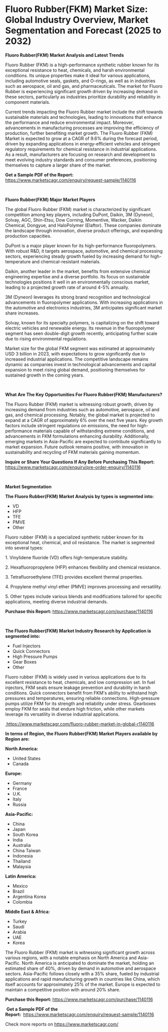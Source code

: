<p><h1>Fluoro Rubber(FKM) Market Size: Global Industry Overview, Market Segmentation and Forecast (2025 to 2032)</h1></p><p><strong>Fluoro Rubber(FKM) Market Analysis and Latest Trends</strong></p>
<p><p>Fluoro Rubber (FKM) is a high-performance synthetic rubber known for its exceptional resistance to heat, chemicals, and harsh environmental conditions. Its unique properties make it ideal for various applications, including automotive seals, gaskets, and O-rings, as well as in industries such as aerospace, oil and gas, and pharmaceuticals. The market for Fluoro Rubber is experiencing significant growth driven by increasing demand in these sectors, particularly as industries prioritize durability and reliability in component materials.</p><p>Current trends impacting the Fluoro Rubber market include the shift towards sustainable materials and technologies, leading to innovations that enhance the performance and reduce environmental impact. Moreover, advancements in manufacturing processes are improving the efficiency of production, further benefiting market growth. The Fluoro Rubber (FKM) Market is expected to grow at a CAGR of 9.6% during the forecast period, driven by expanding applications in energy-efficient vehicles and stringent regulatory requirements for chemical resistance in industrial applications. As a result, manufacturers are focusing on research and development to meet evolving industry standards and consumer preferences, positioning themselves to capture a larger share of the market.</p></p>
<p><strong>Get a Sample PDF of the Report:&nbsp;</strong> <a href="https://www.marketscagr.com/enquiry/request-sample/1140116?utm_campaign=2452&utm_medium=2&utm_source=Github&utm_content=ia&utm_term=25032025&utm_id=fluoro-rubberfkm">https://www.marketscagr.com/enquiry/request-sample/1140116</a></p>
<p>&nbsp;</p>
<p><strong>Fluoro Rubber(FKM) Major Market Players</strong></p>
<p><p>The global Fluoro Rubber (FKM) market is characterized by significant competition among key players, including DuPont, Daikin, 3M (Dyneon), Solvay, AGC, Shin-Etsu, Dow Corning, Momentive, Wacker, Daikin Chemical, Dongyue, and HaloPolymer (Elaftor). These companies dominate the landscape through innovation, diverse product offerings, and expanding production capacities.</p><p>DuPont is a major player known for its high-performance fluoropolymers. With robust R&D, it targets aerospace, automotive, and chemical processing sectors, experiencing steady growth fueled by increasing demand for high-temperature and chemical-resistant materials.</p><p>Daikin, another leader in the market, benefits from extensive chemical engineering expertise and a diverse portfolio. Its focus on sustainable technologies positions it well in an environmentally conscious market, leading to a projected growth rate of around 4-5% annually.</p><p>3M (Dyneon) leverages its strong brand recognition and technological advancements in fluoropolymer applications. With increasing applications in the automotive and electronics industries, 3M anticipates significant market share increases.</p><p>Solvay, known for its specialty polymers, is capitalizing on the shift toward electric vehicles and renewable energy. Its revenue in the fluoropolymer segment has seen double-digit growth recently, anticipating further scale due to rising environmental regulations.</p><p>Market size for the global FKM segment was estimated at approximately USD 3 billion in 2023, with expectations to grow significantly due to increased industrial applications. The competitive landscape remains dynamic as companies invest in technological advancements and capital expansion to meet rising global demand, positioning themselves for sustained growth in the coming years.</p></p>
<p>&nbsp;</p>
<p><strong>What Are The Key Opportunities For Fluoro Rubber(FKM) Manufacturers?</strong></p>
<p><p>The Fluoro Rubber (FKM) market is witnessing robust growth, driven by increasing demand from industries such as automotive, aerospace, oil and gas, and chemical processing. Notably, the global market is projected to expand at a CAGR of approximately 6% over the next five years. Key growth factors include stringent regulations on emissions, the need for high-performance materials capable of withstanding extreme conditions, and advancements in FKM formulations enhancing durability. Additionally, emerging markets in Asia-Pacific are expected to contribute significantly to market expansion. Future outlook remains positive, with innovation in sustainability and recycling of FKM materials gaining momentum.</p></p>
<p><strong>Inquire or Share Your Questions If Any Before Purchasing This Report:</strong> <a href="https://www.marketscagr.com/enquiry/pre-order-enquiry/1140116?utm_campaign=2452&utm_medium=2&utm_source=Github&utm_content=ia&utm_term=25032025&utm_id=fluoro-rubberfkm">https://www.marketscagr.com/enquiry/pre-order-enquiry/1140116</a></p>
<p>&nbsp;</p>
<p><strong>Market Segmentation</strong></p>
<p><strong>The Fluoro Rubber(FKM) Market Analysis by types is segmented into:</strong></p>
<p><ul><li>VD</li><li>HFP</li><li>TFE</li><li>PMVE</li><li>Other</li></ul></p>
<p><p>Fluoro rubber (FKM) is a specialized synthetic rubber known for its exceptional heat, chemical, and oil resistance. The market is segmented into several types: </p><p>1. Vinylidene fluoride (VD) offers high-temperature stability. </p><p>2. Hexafluoropropylene (HFP) enhances flexibility and chemical resistance. </p><p>3. Tetrafluoroethylene (TFE) provides excellent thermal properties. </p><p>4. Propylene methyl vinyl ether (PMVE) improves processing and versatility. </p><p>5. Other types include various blends and modifications tailored for specific applications, meeting diverse industrial demands.</p></p>
<p><strong>Purchase this Report:&nbsp;</strong><a href="https://www.marketscagr.com/purchase/1140116?utm_campaign=2452&utm_medium=2&utm_source=Github&utm_content=ia&utm_term=25032025&utm_id=fluoro-rubberfkm">https://www.marketscagr.com/purchase/1140116</a></p>
<p>&nbsp;</p>
<p><strong>The Fluoro Rubber(FKM) Market Industry Research by Application is segmented into:</strong></p>
<p><ul><li>Fuel Injectors</li><li>Quick Connectors</li><li>High Pressure Pumps</li><li>Gear Boxes</li><li>Other</li></ul></p>
<p><p>Fluoro rubber (FKM) is widely used in various applications due to its excellent resistance to heat, chemicals, and low compression set. In fuel injectors, FKM seals ensure leakage prevention and durability in harsh conditions. Quick connectors benefit from FKM's ability to withstand high pressures and temperatures, ensuring reliable connections. High-pressure pumps utilize FKM for its strength and reliability under stress. Gearboxes employ FKM for seals that endure high friction, while other markets leverage its versatility in diverse industrial applications.</p></p>
<p><a href="https://www.marketscagr.com/fluoro-rubber-market-in-global-r1140116?utm_campaign=2452&utm_medium=2&utm_source=Github&utm_content=ia&utm_term=25032025&utm_id=fluoro-rubberfkm">&nbsp;https://www.marketscagr.com/fluoro-rubber-market-in-global-r1140116</a></p>
<p><strong>In terms of Region, the Fluoro Rubber(FKM) Market Players available by Region are:</strong></p>
<p>
    <p> <strong> North America: </strong>
        <ul>
            <li>United States</li>
            <li>Canada</li>
        </ul>
        </p> 
    <p> <strong> Europe: </strong>
        <ul>
            <li>Germany</li>
            <li>France</li>
            <li>U.K.</li>
            <li>Italy</li>
            <li>Russia</li>
        </ul>
        </p> 
    <p> <strong> Asia-Pacific: </strong>
        <ul>
            <li>China</li>
            <li>Japan</li>
            <li>South Korea</li>
            <li>India</li>
            <li>Australia</li>
            <li>China Taiwan</li>
            <li>Indonesia</li>
            <li>Thailand</li>
            <li>Malaysia</li>
        </ul>
        </p> 
    <p> <strong> Latin America: </strong>
        <ul>
            <li>Mexico</li>
            <li>Brazil</li>
            <li>Argentina Korea</li>
            <li>Colombia</li>
        </ul>
        </p> 
    <p> <strong> Middle East & Africa: </strong>
        <ul>
            <li>Turkey</li>
            <li>Saudi</li>
            <li>Arabia</li>
            <li>UAE</li>
            <li>Korea</li>
        </ul>
    </p>
    </p>
<p><p>The Fluoro Rubber (FKM) market is witnessing significant growth across various regions, with a notable emphasis on North America and Asia-Pacific. North America is anticipated to dominate the market, holding an estimated share of 40%, driven by demand in automotive and aerospace sectors. Asia-Pacific follows closely with a 35% share, fueled by industrial applications and rapid manufacturing growth in countries like China, which itself accounts for approximately 25% of the market. Europe is expected to maintain a competitive position with around 20% share.</p></p>
<p><strong>Purchase this Report: </strong><a href="https://www.marketscagr.com/purchase/1140116?utm_campaign=2452&utm_medium=2&utm_source=Github&utm_content=ia&utm_term=25032025&utm_id=fluoro-rubberfkm">https://www.marketscagr.com/purchase/1140116</a></p>
<p>&nbsp;<strong>Get a Sample PDF of the Report:&nbsp;&nbsp;</strong><a href="https://www.marketscagr.com/enquiry/request-sample/1140116?utm_campaign=2452&utm_medium=2&utm_source=Github&utm_content=ia&utm_term=25032025&utm_id=fluoro-rubberfkm">https://www.marketscagr.com/enquiry/request-sample/1140116</a></p>
<p><strong></strong></p>
<p>Check more reports on <a href="https://www.marketscagr.com/?utm_campaign=2452&utm_medium=2&utm_source=Github&utm_content=ia&utm_term=25032025&utm_id=fluoro-rubberfkm">https://www.marketscagr.com/</a></p>